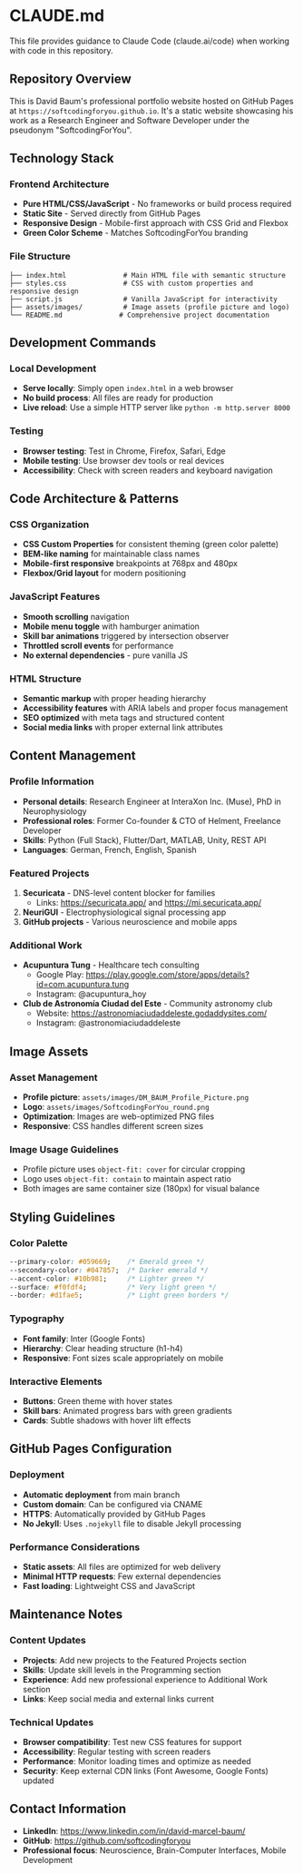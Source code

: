# CLAUDE.md

This file provides guidance to Claude Code (claude.ai/code) when working with code in this repository.

## Repository Overview

This is David Baum's professional portfolio website hosted on GitHub Pages at `https://softcodingforyou.github.io`. It's a static website showcasing his work as a Research Engineer and Software Developer under the pseudonym "SoftcodingForYou".

## Technology Stack

### Frontend Architecture
- **Pure HTML/CSS/JavaScript** - No frameworks or build process required
- **Static Site** - Served directly from GitHub Pages
- **Responsive Design** - Mobile-first approach with CSS Grid and Flexbox
- **Green Color Scheme** - Matches SoftcodingForYou branding

### File Structure
```
├── index.html              # Main HTML file with semantic structure
├── styles.css              # CSS with custom properties and responsive design
├── script.js               # Vanilla JavaScript for interactivity
├── assets/images/          # Image assets (profile picture and logo)
└── README.md              # Comprehensive project documentation
```

## Development Commands

### Local Development
- **Serve locally**: Simply open `index.html` in a web browser
- **No build process**: All files are ready for production
- **Live reload**: Use a simple HTTP server like `python -m http.server 8000`

### Testing
- **Browser testing**: Test in Chrome, Firefox, Safari, Edge
- **Mobile testing**: Use browser dev tools or real devices
- **Accessibility**: Check with screen readers and keyboard navigation

## Code Architecture & Patterns

### CSS Organization
- **CSS Custom Properties** for consistent theming (green color palette)
- **BEM-like naming** for maintainable class names
- **Mobile-first responsive** breakpoints at 768px and 480px
- **Flexbox/Grid layout** for modern positioning

### JavaScript Features
- **Smooth scrolling** navigation
- **Mobile menu toggle** with hamburger animation
- **Skill bar animations** triggered by intersection observer
- **Throttled scroll events** for performance
- **No external dependencies** - pure vanilla JS

### HTML Structure
- **Semantic markup** with proper heading hierarchy
- **Accessibility features** with ARIA labels and proper focus management
- **SEO optimized** with meta tags and structured content
- **Social media links** with proper external link attributes

## Content Management

### Profile Information
- **Personal details**: Research Engineer at InteraXon Inc. (Muse), PhD in Neurophysiology
- **Professional roles**: Former Co-founder & CTO of Helment, Freelance Developer
- **Skills**: Python (Full Stack), Flutter/Dart, MATLAB, Unity, REST API
- **Languages**: German, French, English, Spanish

### Featured Projects
1. **Securicata** - DNS-level content blocker for families
   - Links: https://securicata.app/ and https://mi.securicata.app/
2. **NeuriGUI** - Electrophysiological signal processing app
3. **GitHub projects** - Various neuroscience and mobile apps

### Additional Work
- **Acupuntura Tung** - Healthcare tech consulting
  - Google Play: https://play.google.com/store/apps/details?id=com.acupuntura.tung
  - Instagram: @acupuntura_hoy
- **Club de Astronomía Ciudad del Este** - Community astronomy club
  - Website: https://astronomiaciudaddeleste.godaddysites.com/
  - Instagram: @astronomiaciudaddeleste

## Image Assets

### Asset Management
- **Profile picture**: `assets/images/DM_BAUM_Profile_Picture.png`
- **Logo**: `assets/images/SoftcodingForYou_round.png`
- **Optimization**: Images are web-optimized PNG files
- **Responsive**: CSS handles different screen sizes

### Image Usage Guidelines
- Profile picture uses `object-fit: cover` for circular cropping
- Logo uses `object-fit: contain` to maintain aspect ratio
- Both images are same container size (180px) for visual balance

## Styling Guidelines

### Color Palette
```css
--primary-color: #059669;    /* Emerald green */
--secondary-color: #047857;  /* Darker emerald */
--accent-color: #10b981;     /* Lighter green */
--surface: #f0fdf4;          /* Very light green */
--border: #d1fae5;           /* Light green borders */
```

### Typography
- **Font family**: Inter (Google Fonts)
- **Hierarchy**: Clear heading structure (h1-h4)
- **Responsive**: Font sizes scale appropriately on mobile

### Interactive Elements
- **Buttons**: Green theme with hover states
- **Skill bars**: Animated progress bars with green gradients
- **Cards**: Subtle shadows with hover lift effects

## GitHub Pages Configuration

### Deployment
- **Automatic deployment** from main branch
- **Custom domain**: Can be configured via CNAME
- **HTTPS**: Automatically provided by GitHub Pages
- **No Jekyll**: Uses `.nojekyll` file to disable Jekyll processing

### Performance Considerations
- **Static assets**: All files are optimized for web delivery
- **Minimal HTTP requests**: Few external dependencies
- **Fast loading**: Lightweight CSS and JavaScript

## Maintenance Notes

### Content Updates
- **Projects**: Add new projects to the Featured Projects section
- **Skills**: Update skill levels in the Programming section
- **Experience**: Add new professional experience to Additional Work section
- **Links**: Keep social media and external links current

### Technical Updates
- **Browser compatibility**: Test new CSS features for support
- **Accessibility**: Regular testing with screen readers
- **Performance**: Monitor loading times and optimize as needed
- **Security**: Keep external CDN links (Font Awesome, Google Fonts) updated

## Contact Information
- **LinkedIn**: https://www.linkedin.com/in/david-marcel-baum/
- **GitHub**: https://github.com/softcodingforyou
- **Professional focus**: Neuroscience, Brain-Computer Interfaces, Mobile Development